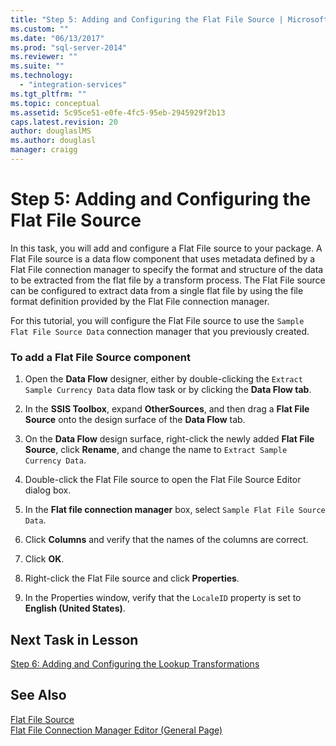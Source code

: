 ```yaml
---
title: "Step 5: Adding and Configuring the Flat File Source | Microsoft Docs"
ms.custom: ""
ms.date: "06/13/2017"
ms.prod: "sql-server-2014"
ms.reviewer: ""
ms.suite: ""
ms.technology: 
  - "integration-services"
ms.tgt_pltfrm: ""
ms.topic: conceptual
ms.assetid: 5c95ce51-e0fe-4fc5-95eb-2945929f2b13
caps.latest.revision: 20
author: douglaslMS
ms.author: douglasl
manager: craigg
---
```

# Step 5: Adding and Configuring the Flat File Source
  In this task, you will add and configure a Flat File source to your package. A Flat File source is a data flow component that uses metadata defined by a Flat File connection manager to specify the format and structure of the data to be extracted from the flat file by a transform process. The Flat File source can be configured to extract data from a single flat file by using the file format definition provided by the Flat File connection manager.  
  
 For this tutorial, you will configure the Flat File source to use the `Sample Flat File Source Data` connection manager that you previously created.  
  
### To add a Flat File Source component  
  
1.  Open the **Data Flow** designer, either by double-clicking the `Extract Sample Currency Data` data flow task or by clicking the **Data Flow tab**.  
  
2.  In the **SSIS Toolbox**, expand **OtherSources**, and then drag a **Flat File Source** onto the design surface of the **Data Flow** tab.  
  
3.  On the **Data Flow** design surface, right-click the newly added **Flat File Source**, click **Rename**, and change the name to `Extract Sample Currency Data`.  
  
4.  Double-click the Flat File source to open the Flat File Source Editor dialog box.  
  
5.  In the **Flat file connection manager** box, select `Sample Flat File Source Data`.  
  
6.  Click **Columns** and verify that the names of the columns are correct.  
  
7.  Click **OK**.  
  
8.  Right-click the Flat File source and click **Properties**.  
  
9. In the Properties window, verify that the `LocaleID` property is set to **English (United States)**.  
  
## Next Task in Lesson  
 [Step 6: Adding and Configuring the Lookup Transformations](lesson-1-6-adding-and-configuring-the-lookup-transformations.md)  
  
## See Also  
 [Flat File Source](data-flow/flat-file-source.md)   
 [Flat File Connection Manager Editor &#40;General Page&#41;](general-page-of-integration-services-designers-options.md)  
  
  
